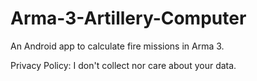 # Arma-3-Artillery-Computer
An Android app to calculate fire missions in Arma 3.

Privacy Policy: I don't collect nor care about your data.
